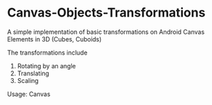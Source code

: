# Canvas-Objects-Transformations
A simple implementation of basic transformations on Android Canvas Elements in 3D
(Cubes, Cuboids)

The transformations include
1. Rotating by an angle
2. Translating
3. Scaling

Usage: Canvas

